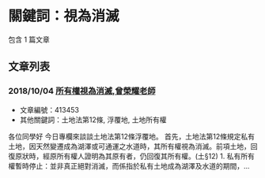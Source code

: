 # 關鍵詞：視為消滅

包含 1 篇文章

## 文章列表

### 2018/10/04 [所有權視為消滅,曾榮耀老師](../../articles/413453_%E6%89%80%E6%9C%89%E6%AC%8A%E8%A6%96%E7%82%BA%E6%B6%88%E6%BB%85%2C%E6%9B%BE%E6%A6%AE%E8%80%80%E8%80%81%E5%B8%AB.md)
- 文章編號：413453
- 其他關鍵詞：土地法第12條, 浮覆地, 土地所有權

各位同學好 今日專欄來談談土地法第12條浮覆地。 首先，土地法第12條規定私有土地，因天然變遷成為湖澤或可通運之水道時，其所有權視為消滅。前項土地，回復原狀時，經原所有權人證明為其原有者，仍回復其所有權。(土§12) 1. 私有所有權暫時停止：並非真正絕對消滅，而係指於私有土地成為湖澤及水道的期間，...
